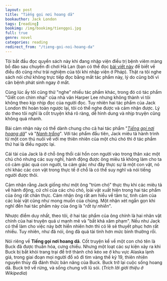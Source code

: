 ```yaml
---
layout: post
title: "Tiếng gọi nơi hoang dã"
bookauthor: Jack London
tags: [reading]
bookimg: /img/bookimg/tienggoi.jpg
full: true
genre: novel
categories: reading
redirect_from: "/tieng-goi-noi-hoang-da"
---
```


Tôi bắt đầu đọc quyển sách này khi đang nhập viện điều trị bệnh viêm màng bồ đào sau chuyến đi chơi Hà Lan (bạn có thể đọc [bài viết này](/writing/nhap-vien-tai-phap) để biết về điều đó cũng như trải nghiệm của tôi khi nhập viện ở Pháp). Thật ra tôi nghe sách nói chứ không trực tiếp đọc bằng mắt tác phẩm này, lý do cũng bởi vì căn bệnh phát sinh ngay ở mắt.

Cùng lúc ấy tôi cũng thử "nghe" nhiều tác phẩm khác, trong đó có tác phẩm "Giết con chim nhại" của nhà văn Harper Lee nhưng không thành vì tôi không theo kịp nhịp đọc của người đọc. Tuy nhiên hai tác phẩm của Jack London thì hoàn toàn ngược lại, tôi có thể nghe được và cảm nhận được. Lý do theo tôi nghĩ là cốt truyện khá rõ ràng, dễ hình dung và nhịp truyện cũng không quá nhanh.

Bài cảm nhận này có thể dành chung cho cả hai tác phẩm "*[Tiếng gọi nơi hoang dã](/reading/tieng-goi-noi-hoang-da)*" và "*[Nanh trắng](/reading/nanh-trang)*". Với tác phẩm đầu tiên, Jack miêu tả hành trình từ một con thú nuôi về với mẹ thiên nhiên của một chú chó thì ở tác phẩm thứ hai là điều ngược lại.

Cái tài của Jack là ở chỗ ông thổi cái hồn con người vào trong thân xác một chú chó nhưng các suy nghĩ, hành động được ông miêu tả không làm cho ta có cảm giác quá con người, ta cảm giác như đây thực sự là một con vật, nó chỉ khác các con vật trong thực tế ở chỗ là có thể suy nghĩ và nói tiếng người được thôi.

Cảm nhận rằng Jack giống như một ông "trùm chó" thực thụ khi các miêu tả về hành động, cử chỉ của các chú chó, loài vật xuất hiện trong hai tác phẩm của ông rất chân thực. Cảm nhận ông rất am hiểu về tâm tư, tình cảm của các loài vật cũng như mong muốn của chúng. Một nhận xét ngắn gọn khi nghĩ đến hai tác phẩm này của ông là "*rất tự nhiên*".

Nhược điểm duy nhất, theo tôi, ở hai tác phẩm của ông chính là hai nhân vật chính của hai truyện quá ư mạnh mẽ và "bất khả xâm phạm". Nếu như Jack có thể làm cho việc này bớt hiển nhiên hơn thì có lẽ sẽ thuyết phục hơn rất nhiều. Tuy nhiên, như đã nói, ông đã quá tài tình hơn mức bình thường rồi.

Nói riêng về **Tiếng gọi nơi hoang dã**. Cốt truyện kể về một con chó tên là Buck đã được thuần hóa, cưng chiều. Nhưng một loạt các sự kiện xảy ra khi Buck bị bắt khỏi trang trại để trở thành chó kéo xe ở khu vực Alaska lạnh giá, trong giai đoạn mọi người đổ xô đi tìm vàng thế kỷ 19, thiên nhiên nguyên thủy đã đánh thức bản năng của Buck. Buck trở lại cuộc sống hoang dã. Buck trở về rừng, và sống chung với lũ sói. (*Trích lời giới thiệu ở Wikipedia*)